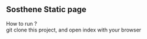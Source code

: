 <h2>Sosthene Static page</h2>
How to run ? <br/>
git clone this project, and open index with your browser
